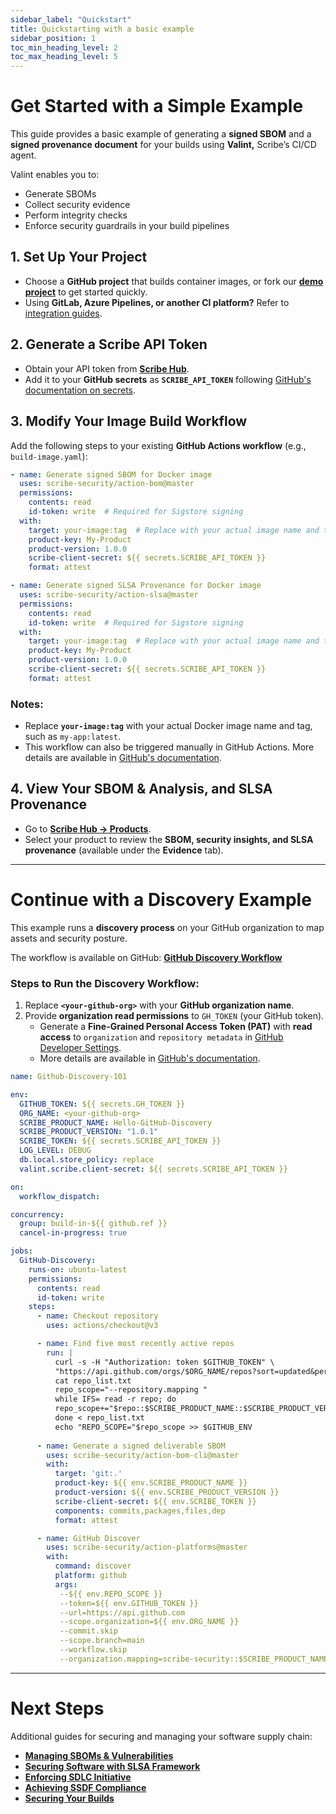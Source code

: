 ```yaml
---
sidebar_label: "Quickstart"
title: Quickstarting with a basic example
sidebar_position: 1
toc_min_heading_level: 2
toc_max_heading_level: 5
---
```


# **Get Started with a Simple Example**  

This guide provides a basic example of generating a **signed SBOM** and a **signed provenance document** for your builds using **Valint,** Scribe’s CI/CD agent.  

Valint enables you to:  
- Generate SBOMs  
- Collect security evidence  
- Perform integrity checks  
- Enforce security guardrails in your build pipelines  

## **1. Set Up Your Project**  
- Choose a **GitHub project** that builds container images, or fork our **[demo project](https://github.com/Scribe-public-demos/demo-project)** to get started quickly.  
- Using **GitLab, Azure Pipelines, or another CI platform?** Refer to [integration guides](https://scribe-security.github.io/docs/integrating-scribe/ci-integrations/).  

## **2. Generate a Scribe API Token**  
- Obtain your API token from **[Scribe Hub](https://app.scribesecurity.com/account/tokens?modal=openCreateTokenModal)**.  
- Add it to your **GitHub secrets** as **`SCRIBE_API_TOKEN`** following [GitHub's documentation on secrets](https://docs.github.com/en/actions/security-for-github-actions/security-guides/using-secrets-in-github-actions#creating-secrets-for-a-repository).  

## **3. Modify Your Image Build Workflow**  
Add the following steps to your existing **GitHub Actions workflow** (e.g., `build-image.yaml`):  

```yaml
- name: Generate signed SBOM for Docker image  
  uses: scribe-security/action-bom@master  
  permissions:
    contents: read
    id-token: write  # Required for Sigstore signing  
  with:
    target: your-image:tag  # Replace with your actual image name and tag  
    product-key: My-Product  
    product-version: 1.0.0  
    scribe-client-secret: ${{ secrets.SCRIBE_API_TOKEN }}  
    format: attest  

- name: Generate signed SLSA Provenance for Docker image  
  uses: scribe-security/action-slsa@master  
  permissions:
    contents: read
    id-token: write  # Required for Sigstore signing  
  with:
    target: your-image:tag  # Replace with your actual image name and tag  
    product-key: My-Product  
    product-version: 1.0.0  
    scribe-client-secret: ${{ secrets.SCRIBE_API_TOKEN }}  
    format: attest  
```

### **Notes:**  
- Replace **`your-image:tag`** with your actual Docker image name and tag, such as `my-app:latest`.  
- This workflow can also be triggered manually in GitHub Actions. More details are available in [GitHub's documentation](https://docs.github.com/en/actions/managing-workflow-runs-and-deployments/managing-workflow-runs/manually-running-a-workflow).  

## **4. View Your SBOM & Analysis, and SLSA Provenance**  
- Go to **[Scribe Hub → Products](https://app.scribesecurity.com/producer-products)**.  
- Select your product to review the **SBOM, security insights, and SLSA provenance** (available under the **Evidence** tab).  

---

# **Continue with a Discovery Example**  

This example runs a **discovery process** on your GitHub organization to map assets and security posture.  

The workflow is available on GitHub: **[GitHub Discovery Workflow](https://github.com/scribe-public/reusable-workflows/blob/main/.github/workflows/github-discovery-101)**  

### **Steps to Run the Discovery Workflow:**  
1. Replace **`<your-github-org>`** with your **GitHub organization name**.  
2. Provide **organization read permissions** to `GH_TOKEN` (your GitHub token).  
   - Generate a **Fine-Grained Personal Access Token (PAT)** with **read access** to `organization` and `repository metadata` in [GitHub Developer Settings](https://github.com/settings/tokens).  
   - More details are available in [GitHub's documentation](https://docs.github.com/en/enterprise-cloud@latest/authentication/keeping-your-account-and-data-secure/managing-your-personal-access-tokens#managing-pat-access-to-your-organization).  

```yaml
name: Github-Discovery-101

env:
  GITHUB_TOKEN: ${{ secrets.GH_TOKEN }}
  ORG_NAME: <your-github-org>
  SCRIBE_PRODUCT_NAME: Hello-GitHub-Discovery
  SCRIBE_PRODUCT_VERSION: "1.0.1"
  SCRIBE_TOKEN: ${{ secrets.SCRIBE_API_TOKEN }}
  LOG_LEVEL: DEBUG
  db.local.store_policy: replace
  valint.scribe.client-secret: ${{ secrets.SCRIBE_API_TOKEN }}

on:
  workflow_dispatch:

concurrency: 
  group: build-in-${{ github.ref }}
  cancel-in-progress: true

jobs:
  GitHub-Discovery:
    runs-on: ubuntu-latest
    permissions:
      contents: read
      id-token: write
    steps:
      - name: Checkout repository
        uses: actions/checkout@v3

      - name: Find five most recently active repos
        run: |
          curl -s -H "Authorization: token $GITHUB_TOKEN" \
          "https://api.github.com/orgs/$ORG_NAME/repos?sort=updated&per_page=5" | jq -r '.[].full_name' > repo_list.txt   
          cat repo_list.txt
          repo_scope="--repository.mapping "
          while IFS= read -r repo; do
          repo_scope+="$repo::$SCRIBE_PRODUCT_NAME::$SCRIBE_PRODUCT_VERSION "
          done < repo_list.txt
          echo "REPO_SCOPE="$repo_scope >> $GITHUB_ENV
          
      - name: Generate a signed deliverable SBOM
        uses: scribe-security/action-bom-cli@master
        with:
          target: 'git:.'
          product-key: ${{ env.SCRIBE_PRODUCT_NAME }}
          product-version: ${{ env.SCRIBE_PRODUCT_VERSION }} 
          scribe-client-secret: ${{ env.SCRIBE_TOKEN }}
          components: commits,packages,files,dep
          format: attest

      - name: GitHub Discover
        uses: scribe-security/action-platforms@master
        with:
          command: discover
          platform: github
          args:
           --${{ env.REPO_SCOPE }}
           --token=${{ env.GITHUB_TOKEN }}
           --url=https://api.github.com 
           --scope.organization=${{ env.ORG_NAME }} 
           --commit.skip 
           --scope.branch=main 
           --workflow.skip
           --organization.mapping=scribe-security::$SCRIBE_PRODUCT_NAME::$SCRIBE_PRODUCT_VERSION 
```

---

# **Next Steps**  

Additional guides for securing and managing your software supply chain:  
- **[Managing SBOMs & Vulnerabilities](guides/manag-sbom-and-vul)**
- **[Securing Software with SLSA Framework](guides/secure-sfw-slsa)**
- **[Enforcing SDLC Initiative](guides/enforcing-sdlc-initiative)**
- **[Achieving SSDF Compliance](guides/ssdf-compliance)**
- **[Securing Your Builds](guides/securing-builds)**
